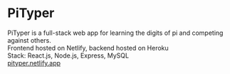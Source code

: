 # PiTyper
PiTyper is a full-stack web app for learning the digits of pi and competing against others. <br />
Frontend hosted on Netlify, backend hosted on Heroku <br />
Stack: React.js, Node.js, Express, MySQL <br />
[pityper.netlify.app](https://pityper.netlify.app/)
